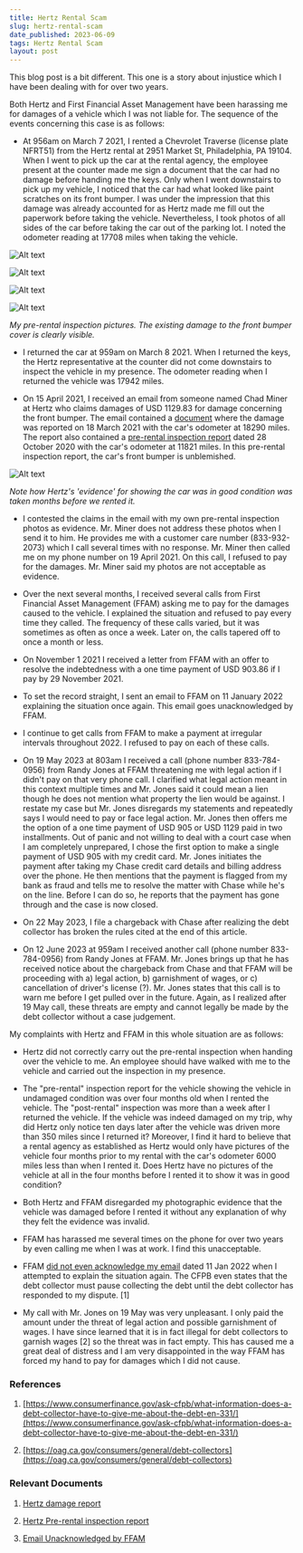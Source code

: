 ```yaml
---
title: Hertz Rental Scam
slug: hertz-rental-scam
date_published: 2023-06-09
tags: Hertz Rental Scam
layout: post
---
```


This blog post is a bit different. This one is a story about injustice which I have been dealing with for over two years.

Both Hertz and First Financial Asset Management have been harassing me for damages of a vehicle which I was not liable for. The sequence of the events concerning this case is as follows:

* At 956am on March 7 2021, I rented a Chevrolet Traverse (license plate NFRT51) from the Hertz rental at 2951 Market St, Philadelphia, PA 19104. When I went to pick up the car at the rental agency, the employee present at the counter made me sign a document that the car had no damage before handing me the keys. Only when I went downstairs to pick up my vehicle, I noticed that the car had what looked like paint scratches on its front bumper. I was under the impression that this damage was already accounted for as Hertz made me fill out the paperwork before taking the vehicle. Nevertheless, I took photos of all sides of the car before taking the car out of the parking lot. I noted the odometer reading at 17708 miles when taking the vehicle.

![Alt text](https://arnavdhamija.com/content/images/2023/hertz/IMG_6283.jpg)

![Alt text](https://arnavdhamija.com/content/images/2023/hertz/IMG_6284.jpg) 

![Alt text](https://arnavdhamija.com/content/images/2023/hertz/IMG_6287.jpg)

![Alt text](https://arnavdhamija.com/content/images/2023/hertz/IMG_6290.jpg)

*My pre-rental inspection pictures. The existing damage to the front bumper cover is clearly visible.*

* I returned the car at 959am on March 8 2021. When I returned the keys, the Hertz representative at the counter did not come downstairs to inspect the vehicle in my presence. The odometer reading when I returned the vehicle was 17942 miles.

* On 15 April 2021, I received an email from someone named Chad Miner at Hertz who claims damages of USD 1129.83 for damage concerning the front bumper. The email contained a [document](https://arnavdhamija.com/content/images/2023/hertz/documentation/013981537406_PhotoEstimate.pdf) where the damage was reported on 18 March 2021 with the car\'s odometer at 18290 miles. The report also contained a [pre-rental inspection report](https://arnavdhamija.com/content/images/2023/hertz/documentation/station_report_summary_v2traverse.pdf) dated 28 October 2020 with the car\'s odometer at 11821 miles. In this pre-rental inspection report, the car\'s front bumper is unblemished.

![Alt text](https://arnavdhamija.com/content/images/2023/hertz/hertz-old-pics.png)

*Note how Hertz\'s \'evidence\' for showing the car was in good condition was taken months before we rented it.*

* I contested the claims in the email with my own pre-rental inspection photos as evidence. Mr. Miner does not address these photos when I send it to him. He provides me with a customer care number (833-932-2073) which I call several times with no response. Mr. Miner then called me on my phone number on 19 April 2021. On this call, I refused to pay for the damages. Mr. Miner said my photos are not acceptable as evidence.

* Over the next several months, I received several calls from First Financial Asset Management (FFAM) asking me to pay for the damages caused to the vehicle. I explained the situation and refused to pay every time they called. The frequency of these calls varied, but it was sometimes as often as once a week. Later on, the calls tapered off to once a month or less.

* On November 1 2021 I received a letter from FFAM with an offer to resolve the indebtedness with a one time payment of USD 903.86 if I pay by 29 November 2021.

* To set the record straight, I sent an email to FFAM on 11 January 2022 explaining the situation once again. This email goes unacknowledged by FFAM.

* I continue to get calls from FFAM to make a payment at irregular intervals throughout 2022. I refused to pay on each of these calls.

* On 19 May 2023 at 803am I received a call (phone number 833-784-0956) from Randy Jones at FFAM threatening me with legal action if I didn\'t pay on that very phone call. I clarified what legal action meant in this context multiple times and Mr. Jones said it could mean a lien though he does not mention what property the lien would be against. I restate my case but Mr. Jones disregards my statements and repeatedly says I would need to pay or face legal action. Mr. Jones then offers me the option of a one time payment of USD 905 or USD 1129 paid in two installments. Out of panic and not willing to deal with a court case when I am completely unprepared, I chose the first option to make a single payment of USD 905 with my credit card. Mr. Jones initiates the payment after taking my Chase credit card details and billing address over the phone. He then mentions that the payment is flagged from my bank as fraud and tells me to resolve the matter with Chase while he\'s on the line. Before I can do so, he reports that the payment has gone through and the case is now closed.

* On 22 May 2023, I file a chargeback with Chase after realizing the debt collector has broken the rules cited at the end of this article.

* On 12 June 2023 at 959am I received another call (phone number 833-784-0956) from Randy Jones at FFAM. Mr. Jones brings up that he has received notice about the chargeback from Chase and that FFAM will be proceeding with a) legal action, b) garnishment of wages, or c) cancellation of driver\'s license (?). Mr. Jones states that this call is to warn me before I get pulled over in the future. Again, as I realized after 19 May call, these threats are empty and cannot legally be made by the debt collector without a case judgement.

My complaints with Hertz and FFAM in this whole situation are as follows:

* Hertz did not correctly carry out the pre-rental inspection when handing over the vehicle to me. An employee should have walked with me to the vehicle and carried out the inspection in my presence. 

* The \"pre-rental\" inspection report for the vehicle showing the vehicle in undamaged condition was over four months old when I rented the vehicle. The \"post-rental\" inspection was more than a week after I returned the vehicle. If the vehicle was indeed damaged on my trip, why did Hertz only notice ten days later after the vehicle was driven more than 350 miles since I returned it? Moreover, I find it hard to believe that a rental agency as established as Hertz would only have pictures of the vehicle four months prior to my rental with the car\'s odometer 6000 miles less than when I rented it. Does Hertz have no pictures of the vehicle at all in the four months before I rented it to show it was in good condition?

* Both Hertz and FFAM disregarded my photographic evidence that the vehicle was damaged before I rented it without any explanation of why they felt the evidence was invalid.

* FFAM has harassed me several times on the phone for over two years by even calling me when I was at work. I find this unacceptable.

* FFAM [did not even acknowledge my email](https://arnavdhamija.com/content/images/2023/hertz/documentation/ffam-ignored.pdf) dated 11 Jan 2022 when I attempted to explain the situation again. The CFPB even states that the debt collector must pause collecting the debt until the debt collector has responded to my dispute. [1]

* My call with Mr. Jones on 19 May was very unpleasant. I only paid the amount under the threat of legal action and possible garnishment of wages. I have since learned that it is in fact illegal for debt collectors to garnish wages [2] so the threat was in fact empty. This has caused me a great deal of distress and I am very disappointed in the way FFAM has forced my hand to pay for damages which I did not cause.

### References

1. [https://www.consumerfinance.gov/ask-cfpb/what-information-does-a-debt-collector-have-to-give-me-about-the-debt-en-331/](https://www.consumerfinance.gov/ask-cfpb/what-information-does-a-debt-collector-have-to-give-me-about-the-debt-en-331/)

2. [https://oag.ca.gov/consumers/general/debt-collectors](https://oag.ca.gov/consumers/general/debt-collectors)


### Relevant Documents

1. [Hertz damage report](https://arnavdhamija.com/content/images/2023/hertz/documentation/013981537406_PhotoEstimate.pdf)

2. [Hertz Pre-rental inspection report](https://arnavdhamija.com/content/images/2023/hertz/documentation/station_report_summary_v2traverse.pdf)

3. [Email Unacknowledged by FFAM](https://arnavdhamija.com/content/images/2023/hertz/documentation/ffam-ignored.pdf)
